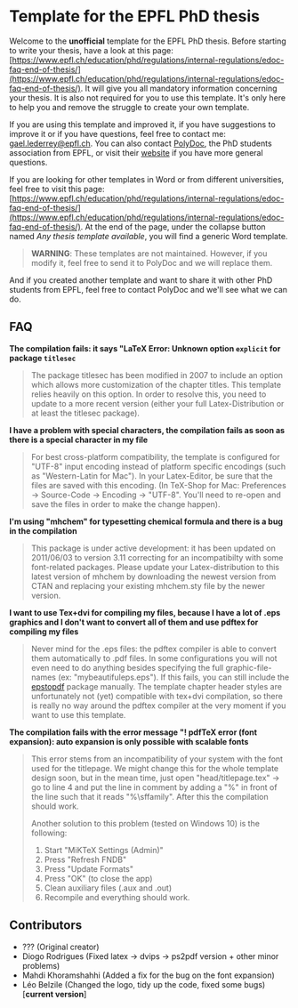 # Template for the EPFL PhD thesis

Welcome to the **unofficial** template for the EPFL PhD thesis. Before starting to write your thesis, have a look at this page: [https://www.epfl.ch/education/phd/regulations/internal-regulations/edoc-faq-end-of-thesis/](https://www.epfl.ch/education/phd/regulations/internal-regulations/edoc-faq-end-of-thesis/). It will give you all mandatory information concerning your thesis. It is also not required for you to use this template. It's only here to help you and remove the struggle to create your own template. 

If you are using this template and improved it, if you have suggestions to improve it or if you have questions, feel free to contact me: [gael.lederrey@epfl.ch](mailto:gael.lederrey@epfl.ch). You can also contact [PolyDoc](mailto:polydoc@epfl.ch), the PhD students association from EPFL, or visit their [website](http://polydoc.epfl.ch) if you have more general questions.

If you are looking for other templates in Word or from different universities, feel free to visit this page: [https://www.epfl.ch/education/phd/regulations/internal-regulations/edoc-faq-end-of-thesis/](https://www.epfl.ch/education/phd/regulations/internal-regulations/edoc-faq-end-of-thesis/). At the end of the page, under the collapse button named *Any thesis template available*, you will find a generic Word template.

> **WARNING**: These templates are not maintained. However, if you modify it, feel free to send it to PolyDoc and we will replace them.

And if you created another template and want to share it with other PhD students from EPFL, feel free to contact PolyDoc and we'll see what we can do. 

## FAQ 

**The compilation fails: it says "LaTeX Error: Unknown option `explicit` for package `titlesec`**
> The package titlesec has been modified in 2007 to include an option which allows more customization of the chapter titles. This template relies heavily on this option. In order to resolve this, you need to update to a more recent version (either your full Latex-Distribution or at least the titlesec package).

**I have a problem with special characters, the compilation fails as soon as there is a special character in my file**
> For best cross-platform compatibility, the template is configured for "UTF-8" input encoding instead of platform specific encodings (such as "Western-Latin for Mac"). In your Latex-Editor, be sure that the files are saved with this encoding.
(In TeX-Shop for Mac: Preferences -&gt; Source-Code -&gt; Encoding -&gt; "UTF-8". You'll need to re-open and save the files in order to make the change happen).

**I'm using "mhchem" for typesetting chemical formula and there is a bug in the compilation**
> This package is under active development: it has been updated on 2011/06/03 to version 3.11 correcting for an incompatibilty with some font-related packages. Please update your Latex-distribution to this latest version of mhchem by downloading the newest version from CTAN and replacing your existing mhchem.sty file by the newer version.

**I want to use Tex+dvi for compiling my files, because I have a lot of .eps graphics and I don't want to convert all of them and use pdftex for compiling my files**
> Never mind for the .eps files: the pdftex compiler is able to convert them automatically to .pdf files. In some configurations you will not even need to do anything besides specifying the full graphic-file-names (ex: "mybeautifuleps.eps"). If this fails, you can still include the [epstopdf](https://ctan.org/pkg/epstopdf?lang=en) package manually.
The template chapter header styles are unfortunately not (yet) compatible with tex+dvi compilation, so there is really no way around the pdftex compiler at the very moment if you want to use this template.

**The compilation fails with the error message "! pdfTeX error (font expansion): auto expansion is only possible with scalable fonts**
> This error stems from an incompatibility of your system with the font used for the titlepage. We might change this for the whole template design soon, but in the mean time, just open "head/titlepage.tex" -&gt; go to line 4 and put the line in comment by adding a "%" in front of the line such that it reads "%\sffamily". After this the compilation should work.
>
> Another solution to this problem (tested on Windows 10) is the following:
>  1. Start "MiKTeX Settings (Admin)"
>  2. Press "Refresh FNDB"
>  3. Press "Update Formats"
>  4. Press "OK" (to close the app)
>  5. Clean auxiliary files (.aux and .out)
>  6. Recompile and everything should work.

## Contributors

* ??? (Original creator)
* Diogo Rodrigues (Fixed latex -> dvips -> ps2pdf version + other minor problems)
* Mahdi Khoramshahhi (Added a fix for the bug on the font expansion) 
* Léo Belzile (Changed the logo, tidy up the code, fixed some bugs) [**current version**]
